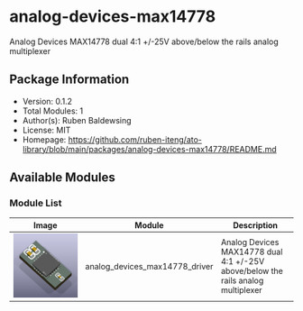 # analog-devices-max14778

Analog Devices MAX14778 dual 4:1 +/-25V above/below the rails analog multiplexer

## Package Information

- Version: 0.1.2
- Total Modules: 1
- Author(s): Ruben Baldewsing
- License: MIT
- Homepage: https://github.com/ruben-iteng/ato-library/blob/main/packages/analog-devices-max14778/README.md

## Available Modules

### Module List

| Image | Module | Description |
|-------|--------|-------------|
|![analog_devices_max14778_driver](https://github.com/ruben-iteng/ato-library/raw/main/packages/analog-devices-max14778/assets/analog_devices_max14778_driver.png)| analog_devices_max14778_driver | Analog Devices MAX14778 dual 4:1 +/-25V above/below the rails analog multiplexer |
